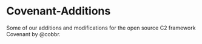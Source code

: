 # Covenant-Additions
Some of our additions and modifications for the open source C2 framework Covenant by @cobbr.
